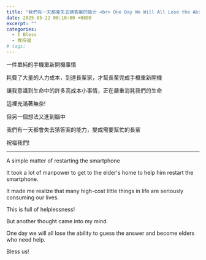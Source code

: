 ```yaml
---
title: "我們有一天都會失去猜答案的能力 <br> One Day We Will All Lose the Ability to Guess the Answer"
date: 2025-05-22 00:10:00 +0800
excerpt: ""
categories:
  - I Bless
  - 我祝福
# tags:
---
```


一件單純的手機重新開機事情

耗費了大量的人力成本，到達長輩家，才幫長輩完成手機重新開機

讓我意識到生命中的許多高成本小事情，正在嚴重消耗我們的生命

這裡充滿著無奈!

但另一個想法又進到腦中

我們有一天都會失去猜答案的能力，變成需要幫忙的長輩

祝福我們!

---

A simple matter of restarting the smartphone

It took a lot of manpower to get to the elder's home to help him restart the smartphone.

It made me realize that many high-cost little things in life are seriously consuming our lives.

This is full of helplessness!

But another thought came into my mind.

One day we will all lose the ability to guess the answer and become elders who need help.

Bless us!

<!--
2025-03-29 星期六
[問題處理] 手機重新開機
這個事件的感想

FB: 

Twitter:

-->
